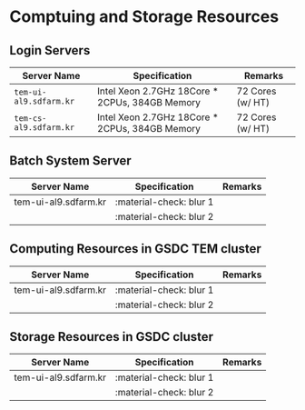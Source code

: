 # Comptuing and Storage Resources

## Login Servers

| Server Name            | Specification                                                           | Remarks               |
| ---------------------- | ----------------------------------------------------------------------- | --------------------- |
| `tem-ui-al9.sdfarm.kr` | Intel Xeon 2.7GHz 18Core * 2CPUs, 384GB Memory                          | 72 Cores (w/ HT)      |
| `tem-cs-al9.sdfarm.kr` | Intel Xeon 2.7GHz 18Core * 2CPUs, 384GB Memory                          | 72 Cores (w/ HT)      |


## Batch System Server

| Server Name            | Specification                                   | Remarks          |
| ---------------------- | ----------------------------------------------- | ---------------- |
| tem-ui-al9.sdfarm.kr   | :material-check: blur 1                         |                  |
|                        | :material-check: blur 2                         |                  |


## Computing Resources in GSDC TEM cluster

| Server Name            | Specification                                   | Remarks          |
| ---------------------- | ----------------------------------------------- | ---------------- |
| tem-ui-al9.sdfarm.kr   | :material-check: blur 1                         |                  |
|                        | :material-check: blur 2                         |                  |


## Storage Resources in GSDC cluster

| Server Name            | Specification                                   | Remarks          |
| ---------------------- | ----------------------------------------------- | ---------------- |
| tem-ui-al9.sdfarm.kr   | :material-check: blur 1                         |                  |
|                        | :material-check: blur 2                         |                  |



